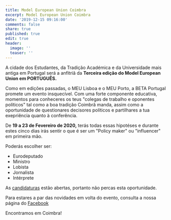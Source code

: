 ```yaml
---
title: Model European Union Coimbra
excerpt: Model European Union Coimbra
date: '2019-12-15 09:16:00'
comments: false
share: true
published: true
edit: true
header:
  image: ''
  teaser: ''
---
```

A cidade dos Estudantes, da Tradição Académica e da Universidade mais antiga em Portugal será a anfitriã da **Terceira edição do Model European Union em PORTUGUÊS.**

Como em edições passadas, o MEU Lisboa e o MEU Porto, a BETA Portugal promete um evento insquecível. Com uma forte componente educativa, momentos para conheceres os teus "colegas de trabalho e oponentes políticos" tal como a boa tradição Coimbrã manda, assim como a oportunidade de questionares decisores políticos e partilhares a tua exepriência quanto à conferência.

De **19 a 23 de Fevereiro de 2020,** terás todas essas hipotéses e durante estes cinco dias irás sentir o que é ser um "Policy maker" ou "influencer" em primeira mão.

Poderás escolher ser:

* Eurodeputado
* Ministro
* Lobista
* Jornalista
* Intérprete

As [candidaturas](https://docs.google.com/forms/d/e/1FAIpQLSer3_DjARFnSfRXjzJzOIoLIQPpdJqt6FX1yc66o0KY56PYiA/viewform) estão abertas, portanto não percas esta oportunidade.

Para estares a par das novidades em volta do evento, consulta a nossa página do [Facebook](https://www.facebook.com/pg/betaportugal.official/posts/?ref=page_internal)

Encontramos em Coimbra!
